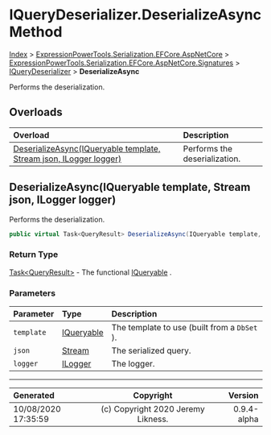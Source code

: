 ﻿# IQueryDeserializer.DeserializeAsync Method

[Index](../index.md) > [ExpressionPowerTools.Serialization.EFCore.AspNetCore](ExpressionPowerTools.Serialization.EFCore.AspNetCore.a.md) > [ExpressionPowerTools.Serialization.EFCore.AspNetCore.Signatures](ExpressionPowerTools.Serialization.EFCore.AspNetCore.Signatures.n.md) > [IQueryDeserializer](ExpressionPowerTools.Serialization.EFCore.AspNetCore.Signatures.IQueryDeserializer.i.md) > **DeserializeAsync**

Performs the deserialization.

## Overloads

| Overload | Description |
| :-- | :-- |
| [DeserializeAsync(IQueryable template, Stream json, ILogger logger)](#deserializeasynciqueryable-template-stream-json-ilogger-logger) | Performs the deserialization. |
## DeserializeAsync(IQueryable template, Stream json, ILogger logger)

Performs the deserialization.

```csharp
public virtual Task<QueryResult> DeserializeAsync(IQueryable template, Stream json, ILogger logger)
```

### Return Type

 [Task&lt;QueryResult>](https://docs.microsoft.com/dotnet/api/system.threading.tasks.task-1)  - The functional [IQueryable](https://docs.microsoft.com/dotnet/api/system.linq.iqueryable) .

### Parameters

| Parameter | Type | Description |
| :-- | :-- | :-- |
| `template` | [IQueryable](https://docs.microsoft.com/dotnet/api/system.linq.iqueryable) | The template to use (built from a `DbSet` ). |
| `json` | [Stream](https://docs.microsoft.com/dotnet/api/system.io.stream) | The serialized query. |
| `logger` | [ILogger](https://docs.microsoft.com/dotnet/api/microsoft.extensions.logging.ilogger) | The logger. |



---

| Generated | Copyright | Version |
| :-- | :-: | --: |
| 10/08/2020 17:35:59 | (c) Copyright 2020 Jeremy Likness. | 0.9.4-alpha |
